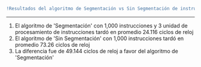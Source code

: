 ```diff
!Resultados del algoritmo de Segmentación vs Sin Segmentación de instrucciones en una CPU
```
---

1. El algoritmo de 'Segmentación' con 1,000 instrucciones y 3 unidad de procesamiento de instrucciones tardó en promedio 24.116 ciclos de reloj
2. El algoritmo de 'Sin Segmentación' con 1,000 instrucciones tardó en promedio 73.26 ciclos de reloj
3. La diferencia fue de 49.144 ciclos de reloj a favor del algoritmo de 'Segmentación'
